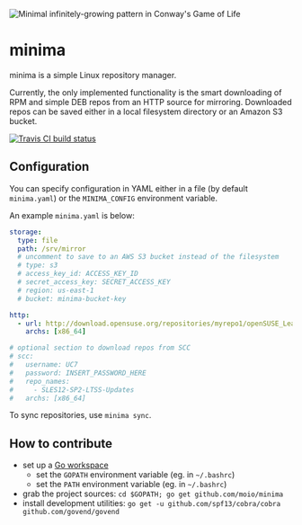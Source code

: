 ![Minimal infinitely-growing pattern in Conway's Game of Life](doc/minimal.svg)


# minima
minima is a simple Linux repository manager.

Currently, the only implemented functionality is the smart downloading of RPM and simple DEB repos from an HTTP source for mirroring. Downloaded repos can be saved either in a local filesystem directory or an Amazon S3 bucket.

[![Travis CI build status](https://travis-ci.org/moio/minima.svg?branch=master)](https://travis-ci.org/moio/minima)

## Configuration

You can specify configuration in YAML either in a file (by default `minima.yaml`) or the `MINIMA_CONFIG` environment variable.

An example `minima.yaml` is below:
```yaml
storage:
  type: file
  path: /srv/mirror
  # uncomment to save to an AWS S3 bucket instead of the filesystem
  # type: s3
  # access_key_id: ACCESS_KEY_ID
  # secret_access_key: SECRET_ACCESS_KEY
  # region: us-east-1
  # bucket: minima-bucket-key

http:
  - url: http://download.opensuse.org/repositories/myrepo1/openSUSE_Leap_42.3/
    archs: [x86_64]

# optional section to download repos from SCC
# scc:
#   username: UC7
#   password: INSERT_PASSWORD_HERE
#   repo_names:
#     - SLES12-SP2-LTSS-Updates
#   archs: [x86_64]
```

To sync repositories, use `minima sync`.

## How to contribute

 - set up a [Go workspace](https://golang.org/doc/code.html)
   - set the `GOPATH` environment variable (eg. in `~/.bashrc`)
   - set the `PATH` environment variable (eg. in `~/.bashrc`)
 - grab the project sources: `cd $GOPATH; go get github.com/moio/minima`
 - install development utilities: `go get -u github.com/spf13/cobra/cobra github.com/govend/govend`
